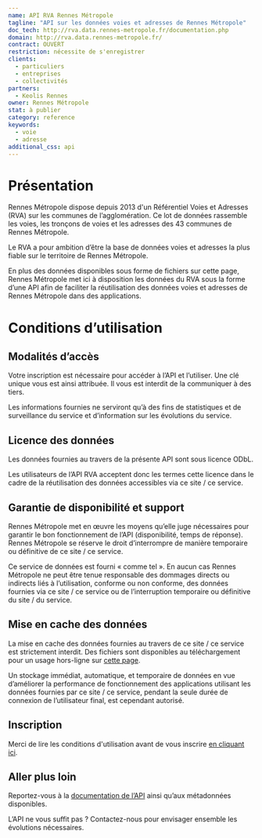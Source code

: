 ```yaml
---
name: API RVA Rennes Métropole
tagline: "API sur les données voies et adresses de Rennes Métropole"
doc_tech: http://rva.data.rennes-metropole.fr/documentation.php
domain: http://rva.data.rennes-metropole.fr/
contract: OUVERT
restriction: nécessite de s'enregistrer
clients:
  - particuliers
  - entreprises
  - collectivités
partners:
  - Keolis Rennes
owner: Rennes Métropole
stat: à publier
category: reference
keywords:
  - voie
  - adresse
additional_css: api
---
```


# Présentation

Rennes Métropole dispose depuis 2013 d'un Référentiel Voies et Adresses (RVA) sur les communes de l’agglomération. Ce lot de données rassemble les voies, les tronçons de voies et les adresses des 43 communes de Rennes Métropole.

Le RVA a pour ambition d’être la base de données voies et adresses la plus fiable sur le territoire de Rennes Métropole.

En plus des données disponibles sous forme de fichiers sur cette page, Rennes Métropole met ici à disposition les données du RVA sous la forme d’une API afin de faciliter la réutilisation des données voies et adresses de Rennes Métropole dans des applications.


# Conditions d’utilisation
## Modalités d’accès
Votre inscription est nécessaire pour accéder à l’API et l’utiliser. Une clé unique vous est ainsi attribuée. Il vous est interdit de la communiquer à des tiers.

Les informations fournies ne serviront qu’à des fins de statistiques et de surveillance du service et d’information sur les évolutions du service.

## Licence des données
Les données fournies au travers de la présente API sont sous licence ODbL.

Les utilisateurs de l’API RVA acceptent donc les termes cette licence dans le cadre de la réutilisation des données accessibles via ce site / ce service.

## Garantie de disponibilité et support

Rennes Métropole met en œuvre les moyens qu’elle juge nécessaires pour garantir le bon fonctionnement de l’API (disponibilité, temps de réponse). Rennes Métropole se réserve le droit d’interrompre de manière temporaire ou définitive de ce site / ce service.

Ce service de données est fourni « comme tel ». En aucun cas Rennes Métropole ne peut être tenue responsable des dommages directs ou indirects liés à l’utilisation, conforme ou non conforme, des données fournies via ce site / ce service ou de l’interruption temporaire ou définitive du site / du service.

## Mise en cache des données

La mise en cache des données fournies au travers de ce site / ce service est strictement interdit. Des fichiers sont disponibles au téléchargement pour un usage hors-ligne sur [cette page](http://www.data.rennes-metropole.fr/les-donnees/catalogue/?tx_icsopendatastore_pi1%5buid%5d=217).

Un stockage immédiat, automatique, et temporaire de données en vue d’améliorer la performance de fonctionnement des applications utilisant les données fournies par ce site / ce service, pendant la seule durée de connexion de l’utilisateur final, est cependant autorisé.

## Inscription

Merci de lire les conditions d'utilisation avant de vous inscrire [en cliquant ici](http://rva.data.rennes-metropole.fr/inscription.php).


## Aller plus loin

Reportez-vous à la [documentation de l’API](http://rva.data.rennes-metropole.fr/documentation.php) ainsi qu’aux métadonnées disponibles.

L’API ne vous suffit pas ? Contactez-nous pour envisager ensemble les évolutions nécessaires.






